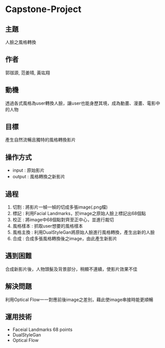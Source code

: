 # Capstone-Project
## 主題
人臉之風格轉換

## 作者
郭珈源, 范姜晴, 黃竑翔 

## 動機
透過各式風格為user轉換人臉，讓user也能身歷其境，成為動畫、漫畫、電影中的人物

## 目標
產生自然流暢且獨特的風格轉換影片

## 操作方式
- input : 原始影片 
- output : 風格轉換之新影片 

## 過程 
1. 切割 : 將影片一幀一幀的切成多張image(.png檔)
2. 標記 : 利用Facial Landmarks，於image之原始人臉上標記出68個點
3. 校正 : 將image中68個點對齊至正中心，並進行裁切
4. 風格樣本 : 抓取user想要的風格樣本
5. 風格主換 : 利用DualStyleGan將原始人臉進行風格轉換，產生出新的人臉
6. 合成 : 合成多張風格轉換後之image，由此產生新影片

## 遇到困難
合成新影片後，人物頭髮及背景部分，稍顯不連續，使影片效果不佳

## 解決問題
利用Optical Flow一一對應前後image之差別，藉此使image串接時能更順暢

## 運用技術
- Faceial Landmarks 68 points
- DualStyleGan
- Optical Flow
